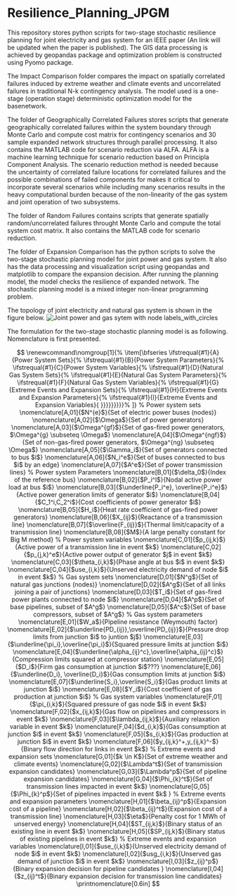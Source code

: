 # Resilience_Planning_JPGM

This repository stores python scripts for two-stage stochastic resilience planning for joint electricity and gas system for an IEEE paper (An link will be updated when the paper is published). The GIS data processing is achieved by geopandas package and optimization problem is constructed using Pyomo package.

The Impact Comparison folder compares the impact on spatially correlated failures induced by extreme weather and climate events and uncorrelated failures in traditional N-k contingency analysis. The model used is a one-stage (operation stage) deterministic optimization model for the basenetwork.

The folder of Geographically Correlated Failures stores scripts that generate geographically correlated failures within the system boundary through Monte Carlo and compute cost matrix for contingency scenarios and 30 sample expanded network structures through parallel processing. It also contains the MATLAB code for scenario reduction via ALFA. ALFA is a machine learning technique for scenario reduction based on Principla Component Analysis. The scenario reduction method is needed because the uncertainty of correlated failure locations for correlated failures and the possible combinations of failed components for makes it critical to incorporate several scenarios while including many scenarios results in the heavy computational burden because of the non-linearity of the gas system and joint operation of two subsystems.

The folder of Random Failures contains scripts that generate spatially random/uncorrelated failures throught Monte Carlo and compute the total system cost matrix. It also contains the MATLAB code for scenario reduction.

The folder of Expansion Comparison has the python scripts to solve the two-stage stochastic planning model for joint power and gas system. It also has the data 
processing and visualization script using geopandas and matplotlib to compare the expansion decision. After running the planning model, the model checks the resilience of expanded network. The stochastic planning model is a mixed integer non-linear programming problem.

The topology of joint electricity and natural gas system is shown in the figure below.
![Joint power and gas sytem with node labels_with_circles](https://user-images.githubusercontent.com/34109639/132237659-a727b1d0-0408-4433-b128-23d1cb9917b8.png)

The formulation for the two-stage stochastic planning model is as following. Nomenclature is first presented.

```math

\renewcommand\nomgroup[1]{%
    \item[\bfseries
    \ifstrequal{#1}{A}{Power System Sets}{%
    \ifstrequal{#1}{B}{Power System Parameters}{%
    \ifstrequal{#1}{C}{Power System Variables}{%
    \ifstrequal{#1}{D}{Natural Gas System Sets}{%
    \ifstrequal{#1}{E}{Natural Gas System Parameters}{%
    \ifstrequal{#1}{F}{Natural Gas System Variables}{%
    \ifstrequal{#1}{G}{Extreme Events and Expansion Sets}{%
    \ifstrequal{#1}{H}{Extreme Events and Expansion Parameters}{%
    \ifstrequal{#1}{I}{Extreme Events and Expansion Variables}{
    }}}}}}}}}%
]}

% Power system sets 
\nomenclature[A,01]{$N^{e}$}{Set of electric power buses (nodes)}
\nomenclature[A,02]{$\Omega$}{Set of power generators}
\nomenclature[A,03]{$\Omega^{gf}$}{Set of gas-fired power generators, $\Omega^{g} \subseteq \Omega$}
\nomenclature[A,04]{$\Omega^{ngf}$}{Set of non-gas-fired power generators, $\Omega^{ng} \subseteq \Omega$}
\nomenclature[A,05]{$\Gamma_i$}{Set of generators connected to bus $i$}
\nomenclature[A,06]{$N_i^e$}{Set of buses connected to bus $i$ by an edge}
\nomenclature[A,07]{$A^e$}{Set of power transmission lines}

% Power system Parameters
\nomenclature[B,01]{$\delta_0$}{Index of the reference bus}
\nomenclature[B,02]{$P_i^l$}{Nodal active power load at bus $i$}
\nomenclature[B,03]{$\underline{P_i^e}, \overline{P_i^e}$}{Active power generation limits of generator $i$}
\nomenclature[B,04]{$C_1^i,C_2^i$}{Cost coefficients of power generator $i$}
\nomenclature[B,05]{$H_i$}{Heat rate coefficient of gas-fired power generators}
\nomenclature[B,06]{$X_{ij}$}{Reactance of a transmission line}
\nomenclature[B,07]{$\overline{F_{ij}}$}{Thermal limit/capacity of a transmission line}
\nomenclature[B,08]{$M$}{A large penalty constant for Big M method}

% Power system variables
\nomenclature[C,01]{$p_{ij,k}$}{Active power of a transmission line in event $k$}
\nomenclature[C,02]{$p_{j,k}^e$}{Active power output of generator $j$ in event $k$}
\nomenclature[C,03]{$\theta_{i,k}$}{Phase angle at bus $i$ in event $k$}
\nomenclature[C,04]{$use_{i,k}$}{Unserved electricity demand of node $i$ in event $k$}

% Gas system sets
\nomenclature[D,01]{$N^g$}{Set of natural gas junctions (nodes)}
\nomenclature[D,02]{$A^g$}{Set of all links joining a pair of junctions}
\nomenclature[D,03]{$T_i$}{Set of gas-fired power plants connected to node $i$}
\nomenclature[D,04]{$A^p$}{Set of base pipelines, subset of $A^g$}
\nomenclature[D,05]{$A^c$}{Set of base compressors, subset of $A^g$}

% Gas system parameters
\nomenclature[E,01]{$W_a$}{Pipeline resistance (Weymouth) factor}
\nomenclature[E,02]{$\underline{PD_{ij}},\overline{PD_{ij}}$}{Pressure drop limits from junction $i$ to juntion $j$}
\nomenclature[E,03]{$\underline{\pi_i},\overline{\pi_i}$}{Squared pressure limits at junction $i$}
\nomenclature[E,04]{$\underline{\alpha_{ij}^c},\overline{\alpha_{ij}^c}$}{Compression limits squared at compressor station}
\nomenclature[E,05]{$D_i$}{Firm gas consumption at junction $i$???}
\nomenclature[E,06]{$\underline{D_i}, \overline{D_i}$}{Gas consumption limits at junction $i$}
\nomenclature[E,07]{$\underline{S_i},\overline{S_i}$}{Gas product limits at junction $i$}
\nomenclature[E,08]{$Y_i$}{Cost coefficient of gas production at junction $i$}


% Gas system variables
\nomenclature[F,01]{$\pi_{i,k}$}{Squared pressure of gas node $i$ in event $k$}
\nomenclature[F,02]{$x_{ij,k}$}{Gas flow on pipelines and compressors in event $k$}
\nomenclature[F,03]{$\lambda_{ij,k}$}{Auxiliary relaxation variable in event $k$}
\nomenclature[F,04]{$d_{i,k}$}{Gas consumption at junction $i$ in event $k$}
\nomenclature[F,05]{$s_{i,k}$}{Gas production at junction $i$ in event $k$}
\nomenclature[F,06]{$y_{ij,k}^+,y_{ij,k}^-$}{Binary flow direction for links in event $k$}



% Extreme events and expansion sets
\nomenclature[G,01]{$k \in K$}{Set of extreme weather and climate events}
\nomenclature[G,02]{$\Lambda^t$}{Set of transmission expansion candidates}
\nomenclature[G,03]{$\Lambda^p$}{Set of pipeline expansion candidates}
\nomenclature[G,04]{$\Phi_{k}^t$}{Set of transmission lines impacted in event $k$}
\nomenclature[G,05]{$\Phi_{k}^p$}{Set of pipelines impacted in event $k$ }

% Extreme events and expansion parameters
\nomenclature[H,01]{$\beta_{ij}^p$}{Expansion cost of a pipeline}
\nomenclature[H,02]{$\beta_{ij}^t$}{Expansion cost of a transmission line}
\nomenclature[H,03]{$\eta$}{Penalty cost for 1 MWh of unserved energy}
\nomenclature[H,04]{$ST_{ij,k}$}{Binary status of an existing line in event $k$}
\nomenclature[H,05]{$SP_{ij,k}$}{Binary status of existing pipelines in event $k$}


% Extreme events and expansion variables
\nomenclature[I,01]{$use_{i,k}$}{Unserved electricity demand of node $i$ in event $k$}
\nomenclature[I,02]{$usg_{i,k}$}{Unserved gas demand of junction $i$ in event $k$}
\nomenclature[I,03]{$z_{ij}^p$}{Binary expansion decision for pipeline candidates }
\nomenclature[I,04]{$z_{ij}^t$}{Binary expansion decision for transmission line candidates}
\printnomenclature[0.6in]

```



